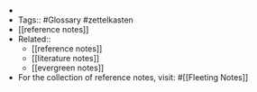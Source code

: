 - 
- Tags:: #Glossary #zettelkasten
- [[reference notes]]
- Related::
    - [[reference notes]]
    - [[literature notes]]
    - [[evergreen notes]]
- For the collection of reference notes, visit: #[[Fleeting Notes]]
